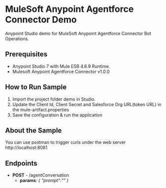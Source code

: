 MuleSoft Anypoint Agentforce Connector Demo
====================================
Anypoint Studio demo for MuleSoft Anypoint Agentforce Connector Bot Operations.


Prerequisites
---------------

* Anypoint Studio 7 with Mule ESB 4.6.9 Runtime.
* Mulesoft Anypoint Agentforce Connector v1.0.0


How to Run Sample
-----------------

1. Import the project folder demo in Studio.
2. Update the Client Id, Client Secret and Salesforce Org URL(token URL) in the mule-artifact.properties
3. Save the configuration & run the application


About the Sample
----------------

You can use postman to trigger curls under the web server http://localhost:8081

## Endpoints

* **POST** - /agentConversation
    * **params**: _{ "prompt":"<PromptValue>" }_
